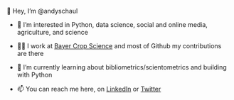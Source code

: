 👋 Hey, I’m @andyschaul
- 👀 I’m interested in Python, data science, social and online media, agriculture, and science

- :office_worker: I work at [Bayer Crop Science](https://www.cropscience.bayer.us) and most of Github my contributions are there 
- 🌱 I’m currently learning about bibliometrics/scientometrics and building with Python
- 📫 You can reach me here, on [LinkedIn](https://www.linkedin.com/in/andyschaul/) or [Twitter](https://twitter.com/andyschaul)

<!---
andyschaul/andyschaul is a ✨ special ✨ repository because its `README.md` (this file) appears on your GitHub profile.
You can click the Preview link to take a look at your changes.
--->

